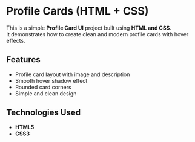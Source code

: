 # Profile Cards (HTML + CSS)

This is a simple **Profile Card UI** project built using **HTML and CSS**.  
It demonstrates how to create clean and modern profile cards with hover effects.


## Features
- Profile card layout with image and description  
- Smooth hover shadow effect  
- Rounded card corners  
- Simple and clean design  


## Technologies Used
- **HTML5**
- **CSS3**
